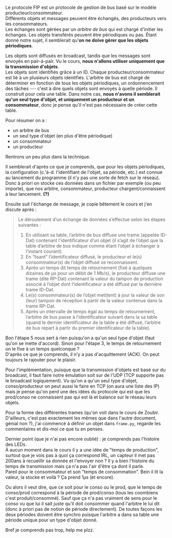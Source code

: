 Le protocole FIP est un protocole de gestion de bus basé sur le modèle producteur/consommateur.  
Différents objets et messages peuvent être échangés, des producteurs vers les consommateurs.  
Les échanges sont gérées par un *arbitre de bus* qui est chargé d'initier les échanges. Les objets transférés peuvent être périodiques ou pas. Étant donné notre sujet, il semblerait qu'**on ne doive gérer que les objets périodiques**.  

Les objets sont diffusés en broadcast, tandis que les messages sont envoyés en pair-à-pair. Vu le cours, **nous n'allons utiliser uniquement que la transmission d'objets**.  
Les objets sont identifiés grâce à un ID. Chaque producteur/consommateur est lié à un plusieurs objets identifiés. L'arbitre de bus est chargé de déterminer en fonction de tous les objets périodiques, un ordonnencement des tâches --- c'est à dire quels objets sont envoyés à quelle période. Il construit pour cela une table. Dans notre cas, **nous n'avons il semblerait qu'un seul type d'objet, et uniquement un producteur et un consommateur**, donc je pense qu'il n'est pas nécessaire de créer cette table.

Pour résumer on a :
- un arbitre de bus
- un seul type d'objet (en plus d'être périodique)
- un consommateur
- un producteur


Rentrons un peu plus dans la technique.

Il semblerait d'après ce que je comprends, que pour les objets périodiques, la configuration (c.'à-d. l'identifiant de l'objet, sa période, etc.) est connue au lancement du programme (il n'y pas une sorte de fetch sur le réseau). Donc à priori on stocke ces données dans un fichier par exemple (ou peu importe), que nos arbitre, consommateur, producteur chargent/connaissent à leur lancement. **(?)**

Ensuite suit l'échange de message, je copie bêtement le cours et j'en discute après :

>Le déroulement d’un échange de données s’effectue selon les étapes suivantes :
> 1. En utilisant sa table, l’arbitre de bus diffuse une trame (appelée ID-Dat) contenant l’identificateur d’un objet (il s’agit de l’objet que la table d’arbitre de bus indique comme étant l’objet à échanger à l’instant courant).
> 1. En “lisant” l’identificateur diffusé, le producteur et le(s) consommateur(s) de l’objet diffusé se reconnaissent.
> 1. Après un temps dit temps de retournement (fixé à quelques dizaines de μs pour un débit de 1 Mb/s), le producteur diffuse une trame (dite RP-Dat) contenant la valeur du tampon de production associé à l’objet dont l’identificateur a été diffusé par la dernière trame ID-Dat.
> 1. Le(s) consommateur(s) de l’objet met(tent) à jour la valeur de son (leur) tampon de réception à partir de la valeur contenue dans la trame RP-Dat.
> 1. Après un intervalle de temps égal au temps de retournement, l’arbitre de bus passe à l’identificateur suivant dans la sa table (quand le dernier identificateur de la table a été diffusé, l’arbitre de bus repart à partir du premier identificateur de la table).

Bon l'étape 5 nous sert à rien puisqu'on a qu'un seul type d'objet (faut qu'on se mette d'accord).
Sinon pour l'étape 3, le temps de retournement on le fixe à un temps quelconque ?  
D'après ce que je comprends, il n'y a pas d'acquittement (ACK). On peut toujours le rajouter pour le plaisir.

Pour l'implémentation, puisque que la transmission d'objets est basé sur du broadcast, il faut faire notre émulation soit sur de l'UDP (TCP supporte pas le broadcast logiquement). Vu qu'on a qu'un seul type d'objet, conso/producteur on peut aussi le faire en TCP (on aura une liste des IP) mais je pense qu'on perd une des idées du protocole qui est que les prod/conso ne connaissent pas qui est là et balance sur le réseau leurs objets.

Pour la forme des différentes trames (qu'on voit dans le cours de Zoubir. D'ailleurs, c'est pas exactement les mêmes que dans l'autre document, génial non ?), j'ai commencé à définir un objet dans `frame.py`, regarde les commentaires et dis-moi ce que tu en penses.

Dernier point (que je n'ai pas encore oublié) : je comprends pas l'histoire des LEDs.  
À aucun moment dans le cours il y a une idée de "temps de production", surtout que je vois pas à quoi ça correspond IRL, un capteur il met pas 200ans à recueillir sa donnée et l'envoyer non ? Il y a bien l'histoire du temps de transmission mais ça n'a pas l'air d'être ça dont il parle.  
Pareil pour le consommateur et son "temps de consommation". Bein il lit la valeur, la stocke et voilà ? Ça prend 1μs (et encore).

Ou alors il veut dire, que ce soit pour le conso ou le prod, que le temps de conso/prod correspond à la période de prod/conso (tous les coombiens c'est produit/consommé). Sauf que ça n'a pas vraiment de sens pour le conso vu que lui il sait juste qu'il doit consommer quand l'arbitre le lui dit (donc à priori pas de notion de période directement). De toutes façons les deux périodes doivent être synchro puisque l'arbitre a dans sa table une période unique pour un type d'objet donné.

Bref je comprends pas trop, help me plzz.
